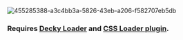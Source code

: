 
![455285388-a3c4bb3a-5826-43eb-a206-f582707eb5db](https://github.com/user-attachments/assets/a43a4b33-33b6-414a-943c-a04181dbae46)


### Requires [Decky Loader](https://github.com/SteamDeckHomebrew/decky-loader) and [CSS Loader plugin](https://deckthemes.com/).
